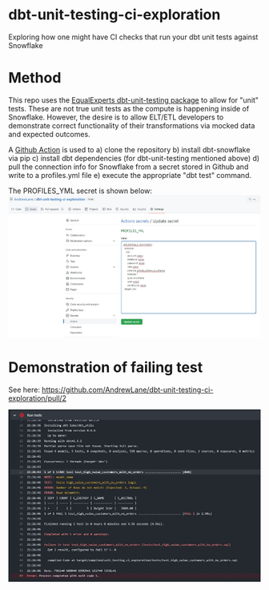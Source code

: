 # dbt-unit-testing-ci-exploration
Exploring how one might have CI checks that run your dbt unit tests against Snowflake

# Method
This repo uses the [EqualExperts dbt-unit-testing package](https://github.com/EqualExperts/dbt-unit-testing) to allow for "unit" tests.
These are not true unit tests as the compute is happening inside of Snowflake.  However, the desire is to allow ELT/ETL
developers to demonstrate correct functionality of their transformations via mocked data and expected outcomes.

A [Github Action](.github/workflows/unit_tests.yml) is used to a) clone the repository b) install dbt-snowflake via pip
c) install dbt dependencies (for dbt-unit-testing mentioned above) d) pull the connection info for Snowflake from a
secret stored in Github and write to a profiles.yml file e) execute the appropriate "dbt test" command.

The PROFILES_YML secret is shown below:
![PROFILES_YML secret](/assets/images/update_profiles_yml_secret.jpg)

# Demonstration of failing test

See here: https://github.com/AndrewLane/dbt-unit-testing-ci-exploration/pull/2

![Failing test](/assets/images/failing_test.jpg)